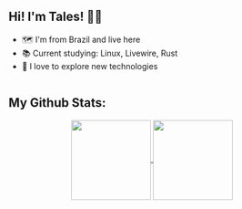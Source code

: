 ## Hi! I'm Tales! 👋🏼

*  🗺 I'm from Brazil and live here<br>
*  📚 Current studying: Linux, Livewire, Rust<br>
*  🚀 I love to explore new technologies
<p align="right">
<img height="0em" src="https://komarev.com/ghpvc/?username=talesricr&style=plastic&label=Views"><img>
</p>

## My Github Stats:
<div align="center">
<a href="https://github.com/talesricr">
  <img align="center" height="140em" src="https://github-readme-stats.vercel.app/api/top-langs/?username=talesricr&layout=compact&theme=radical&exclude_repo=dotfiles"/>
</a>
<a href="https://github.com/talesricr">
  <img align="center" height="140em" src="https://github-readme-stats-git-masterrstaa-rickstaa.vercel.app/api?username=talesricr&show_icons=true&theme=radical&count_private=true&hide=issues,stars"/>
</a></div>

